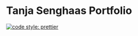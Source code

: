 # Tanja Senghaas Portfolio

[![code style: prettier](https://img.shields.io/badge/code_style-prettier-ff69b4.svg?style=flat-square)](https://github.com/prettier/prettier)
